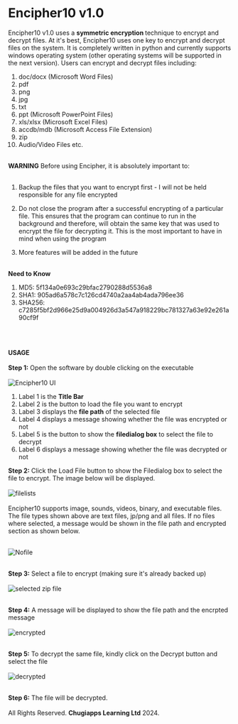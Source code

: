 # Encipher10  v1.0
<p>Encipher10  v1.0 uses a <strong>symmetric encryption </strong>technique to encrypt and decrypt files. 
At it's best, Encipher10 uses one key to encrypt and decrypt files on the system. 
It is completely written in python and currently supports windows operating system (other operating systems will be supported in the next version).
Users can encrypt and decrypt files including:

1) doc/docx (Microsoft Word Files)
2) pdf
3) png
4) jpg
5) txt
6) ppt (Microsoft PowerPoint Files)
7) xls/xlsx (Microsoft Excel Files)
8) accdb/mdb (Microsoft Access File Extension)
9) zip
10) Audio/Video Files etc.</br></br>

<b>WARNING</b>
Before using Encipher, it is absolutely important to:</br></br>

1) Backup the files that you want to encrypt first - I will not be held responsible for any file encrypted

2) Do not close the program after a successful encrypting of a particular file. This ensures that the program
can continue to run in the background and therefore, will obtain the same key that was used to encrypt the file
for decrypting it. This is the most important to have in mind when using the program

3) More features will be added in the future</br></br>

<b>Need to Know</b>
<ol>
  <li>MD5: 5f134a0e693c29bfac2790288d5536a8</li>
  <li>SHA1: 905ad6a578c7c126cd4740a2aa4ab4ada796ee36</li>
  <li>SHA256: c7285f5bf2d966e25d9a004926d3a547a918229bc781327a63e92e261a90cf9f</li>
</ol></br></br>

<b>USAGE</b></br></br>
<strong>Step 1:</strong> Open the software by double clicking on the executable</br></br>
![Encipher10 UI](https://github.com/Iyke3D/Encipher10/assets/118365903/be96eb41-d4de-420b-b799-42b43bca6b39)

<ol>
  <li>Label 1 is the <strong>Title Bar</strong></li>
  <li>Label 2 is the button to load the file you want to encrypt</li>
  <li>Label 3 displays the <strong>file path</strong> of the selected file</li>
  <li>Label 4 displays a message showing whether the file was encrypted or not</li>
  <li>Label 5 is the button to show the <strong>filedialog box</strong> to select the file to decrypt</li>
  <li>Label 6 displays a message showing whether the file was decrypted or not</li>
</ol>

<strong>Step 2:</strong> Click the Load File button to show the Filedialog box to select the file to encrypt.
The image below will be displayed.</br></br>
![filelists](https://github.com/Iyke3D/Encipher10/assets/118365903/ac251245-cc97-4304-a4a4-a1fa178be96e)</br></br>
Encipher10 supports image, sounds, videos, binary, and executable files. The file types shown
above are text files, jp/png and all files. If no files where selected, a message would be shown
in the file path and encrypted section as shown below.</br></br>

![Nofile](https://github.com/Iyke3D/Encipher10/assets/118365903/d02cba69-204d-4ab4-b9a4-b398442862e3)</br></br>

<strong>Step 3:</strong> Select a file to encrypt (making sure it's already backed up)</br></br>
![selected zip file](https://github.com/Iyke3D/Encipher10/assets/118365903/8fc44e8c-7611-4ea0-8d08-74f5c359fd50)</br></br>

<strong>Step 4:</strong> A message will be displayed to show the file path and the encrpted message</br></br>
![encrypted](https://github.com/Iyke3D/Encipher10/assets/118365903/1d8d94ed-eca0-4e17-b6b0-2ba9cf7235c8)</br></br>

<strong>Step 5:</strong> To decrypt the same file, kindly click on the Decrypt button and select the file</br></br>
![decrypted](https://github.com/Iyke3D/Encipher10/assets/118365903/8f9fdc62-98ad-4e20-9772-9c7314f17123)</br></br>

<strong>Step 6:</strong> The file will be decrypted.</br></br>
All Rights Reserved. <strong>Chugiapps Learning Ltd</strong> 2024. 
</p>
